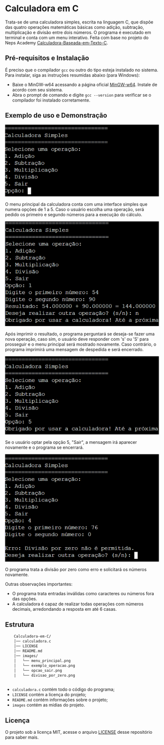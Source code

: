 # Calculadora em C

Trata-se de uma calculadora simples, escrita na linguagem C, que dispõe das quatro operações matemáticas básicas como adição, subtração, multiplicação e divisão entre dois números. O programa é executado em terminal e conta com um menu interativo. 
Feita com base no projeto do Neps Academy [Calculadora-Baseada-em-Texto-C](https://neps.academy/br/course/introducao-a-programacao/lesson/calculadora-baseada-em-texto-em-c).

## Pré-requisitos e Instalação
É preciso que o compilador `gcc` ou outro do tipo esteja instalado no sistema. Para instalar, siga as instruções resumidas abaixo (para Windows):

- Baixe o MinGW-w64 acessando a página oficial [MinGW-w64](https://www.mingw-w64.org). Instale de acordo com seu sistema.
- Abra o prompt de comando e digite `gcc --version` para verificar se o compilador foi instalado corretamente.

## Exemplo de uso e Demonstração
![menu_principal.png](https://github.com/sjecw/Calculadora-em-C/blob/main/images/menu_principal.png)

O menu principal da calculadora conta com uma interface simples que numera opções de 1 a 5. Caso o usuário escolha uma operação, será pedido os primeiro e segundo números para a execução do cálculo. 

![exemplo_operacao.png](https://github.com/sjecw/Calculadora-em-C/blob/main/images/exemplo_operacao.png)

Após imprimir o resultado, o programa perguntará se deseja-se fazer uma nova operação, caso sim, o usuário deve responder com 's' ou 'S' para prosseguir e o menu principal será mostrado novamente. Caso contrário, o programa imprimirá uma mensagem de despedida e será encerrado.

![opcao_sair.png](https://github.com/sjecw/Calculadora-em-C/blob/main/images/opcao_sair.png)

Se o usuário optar pela opção 5, "Sair", a mensagem irá aparecer novamente e o programa se encerrará.

![divisão_por_zero.png](https://github.com/sjecw/Calculadora-em-C/blob/main/images/divisao_por_zero.png)

O programa trata a divisão por zero como erro e solicitará os números novamente.


Outras observações importantes:
- O programa trata entradas inválidas como caracteres ou números fora das opções.
- A calculadora é capaz de realizar todas operações com números decimais, arredondando a resposta em até 6 casas.


## Estrutura

```
    Calculadora-em-C/  
    │── calculadora.c  
    │── LICENSE 
    │── README.md  
    │── images/  
    │   └── menu_principal.png
    │   └── exemplo_operacao.png
    │   └── opcao_sair.png
    |   └── divisao_por_zero.png
    
```

* `calculadora.c` contém todo o código do programa;
* `LICENSE` contém a licença do projeto;
* `README.md` contém informações sobre o projeto;
* `images` contém as mídias do projeto.

## Licença
O projeto sob a licença MIT, acesse o arquivo [LICENSE](https://github.com/sjecw/Calculadora-em-C/blob/main/LICENSE) desse repositório para saber mais.